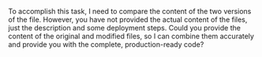 To accomplish this task, I need to compare the content of the two versions of the file. However, you have not provided the actual content of the files, just the description and some deployment steps. Could you provide the content of the original and modified files, so I can combine them accurately and provide you with the complete, production-ready code?